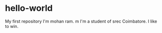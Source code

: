 # hello-world
My first repository
I'm mohan ram. m
I'm a student of srec Coimbatore.
I like to win.
